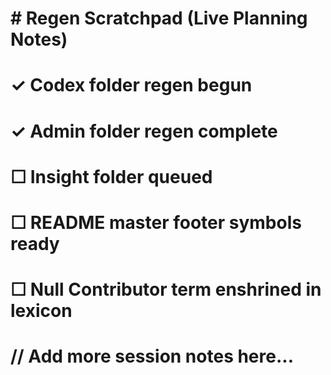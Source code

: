 # \# Regen Scratchpad (Live Planning Notes)

# 

# ✓ Codex folder regen begun  

# ✓ Admin folder regen complete  

# ☐ Insight folder queued  

# ☐ README master footer symbols ready  

# ☐ Null Contributor term enshrined in lexicon  

# 

# // Add more session notes here...



